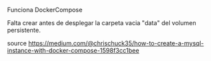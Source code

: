 Funciona DockerCompose

Falta crear antes de desplegar la carpeta vacia "data" del volumen persistente.

source https://medium.com/@chrischuck35/how-to-create-a-mysql-instance-with-docker-compose-1598f3cc1bee

